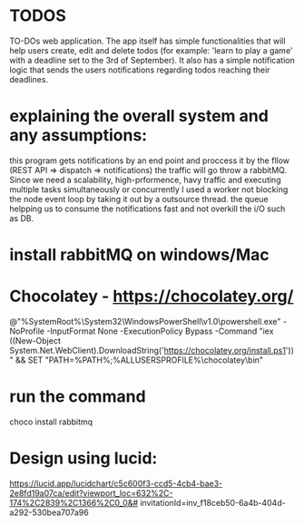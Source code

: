 # TODOS
TO-DOs web application. The app itself has simple functionalities that will help users create, edit and delete todos (for example: 'learn to play a game' with a deadline set to the 3rd of September). It also has a simple notification logic that sends the users notifications regarding todos reaching their deadlines.

# explaining the overall system and any assumptions:
this program gets notifications by an end point and proccess it by the fllow (REST API => dispatch => notifications) 
the traffic will go throw a rabbitMQ.
Since we need a scalability, high-prformence, havy traffic and executing multiple tasks simultaneously or concurrently I used a worker not blocking the node event loop by taking it out by a outsource thread.
the queue helpping us to consume the notifications fast and not overkill the i/O such as DB.

# install rabbitMQ on windows/Mac
# Chocolatey - https://chocolatey.org/
@"%SystemRoot%\System32\WindowsPowerShell\v1.0\powershell.exe" -NoProfile -InputFormat None -ExecutionPolicy Bypass -Command "iex ((New-Object System.Net.WebClient).DownloadString('https://chocolatey.org/install.ps1'))" && SET "PATH=%PATH%;%ALLUSERSPROFILE%\chocolatey\bin"

# run the command
choco install rabbitmq

# Design using lucid: 
https://lucid.app/lucidchart/c5c600f3-ccd5-4cb4-bae3-2e8fd19a07ca/edit?viewport_loc=632%2C-174%2C2839%2C1366%2C0_0&# invitationId=inv_f18ceb50-6a4b-404d-a292-530bea707a96














